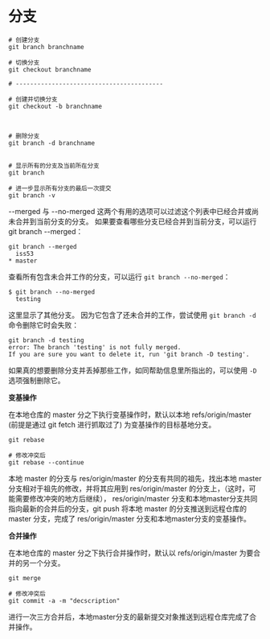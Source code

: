 # 分支



````shell
# 创建分支
git branch branchname

# 切换分支
git checkout branchname

# -----------------------------------------

# 创建并切换分支
git checkout -b branchname



# 删除分支
git branch -d branchname


# 显示所有的分支及当前所在分支
git branch

# 进一步显示所有分支的最后一次提交
git branch -v

````



--merged 与 --no-merged 这两个有用的选项可以过滤这个列表中已经合并或尚未合并到当前分支的分支。 如果要查看哪些分支已经合并到当前分支，可以运行 git branch --merged：

```shell
git branch --merged
  iss53
* master
```

查看所有包含未合并工作的分支，可以运行 `git branch --no-merged`：

```
$ git branch --no-merged
  testing
```

这里显示了其他分支。 因为它包含了还未合并的工作，尝试使用 `git branch -d` 命令删除它时会失败：

```shell
git branch -d testing
error: The branch 'testing' is not fully merged.
If you are sure you want to delete it, run 'git branch -D testing'.
```

如果真的想要删除分支并丢掉那些工作，如同帮助信息里所指出的，可以使用 `-D` 选项强制删除它。



**变基操作**

在本地仓库的 master 分之下执行变基操作时，默认以本地 refs/origin/master (前提是通过 git fetch 进行抓取过了) 为变基操作的目标基地分支。

````shell
git rebase

# 修改冲突后
git rebase --continue
````

本地 master 的分支与 res/origin/master 的分支有共同的祖先，找出本地 master 分支相对于祖先的修改，并将其应用到 res/origin/master 的分支上，（这时，可能需要修改冲突的地方后继续），  res/origin/master 分支和本地master分支共同指向最新的合并后的分支，git push 将本地 master 的分支推送到远程仓库的 master 分支，完成了 res/origin/master 分支和本地master分支的变基操作。



**合并操作**

在本地仓库的 master 分之下执行合并操作时，默认以 refs/origin/master 为要合并的另一个分支。

````shell
git merge

# 修改冲突后
git commit -a -m "decscription"
````

进行一次三方合并后，本地master分支的最新提交对象推送到远程仓库完成了合并操作。